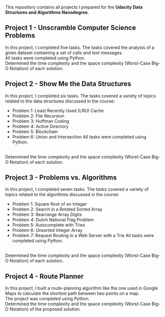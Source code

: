 This repository contains all projects I prepared for the **Udacity Data Structures and Algorithms Nanodegree**.

## Project 1 - Unscramble Computer Science Problems
In this project, I completed five tasks. The tasks covered the analysis of a given dataset containing a set of calls and text messages.
<br />
All tasks were completed using Python. 
<br />
Determined the time complexity and the space complexity (Worst-Case Big-O Notation) of each solution.

## Project 2 - Show Me the Data Structures
In this project, I completed six tasks. The tasks covered a variety of topics related to the data structures discussed in the course:
* Problem 1: Least Recently Used (LRU) Cache
* Problem 2: File Recursion
* Problem 3: Huffman Coding
* Problem 4: Active Directory
* Problem 5: Blockchain
* Problem 6: Union and Intersection
All tasks were completed using Python. 
<br />
Determined the time complexity and the space complexity (Worst-Case Big-O Notation) of each solution.

## Project 3 - Problems vs. Algorithms
In this project, I completed seven tasks. The tasks covered a variety of topics related to the algorithms discussed in the course:
* Problem 1: Square Root of an Integer
* Problem 2: Search in a Rotated Sorted Array
* Problem 3: Rearrange Array Digits
* Problem 4: Dutch National Flag Problem
* Problem 5: Autocomplete with Tries
* Problem 6: Unsorted Integer Array
* Problem 7: Request Routing in a Web Server with a Trie
All tasks were completed using Python. 
<br />
Determined the time complexity and the space complexity (Worst-Case Big-O Notation) of each solution.

## Project 4 - Route Planner
In this project, I built a route-planning algorithm like the one used in Google Maps to calculate the shortest path between two points on a map.
<br />
The project was completed using Python.
<br />
Determined the time complexity and the space complexity (Worst-Case Big-O Notation) of the proposed solution.
